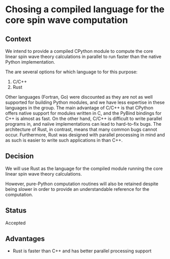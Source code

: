 # Chosing a compiled language for the core spin wave computation

## Context

We intend to provide a compiled CPython module to compute the core linear spin wave theory
calculations in parallel to run faster than the native Python implementation.

The are several options for which language to for this purpose:

1. C/C++
2. Rust

Other languages (Fortran, Go) were discounted as they are not as well supported
for building Python modules, and we have less expertise in these languages in the group.
The main advantage of C/C++ is that CPython offers native support for modules written
in C, and the PyBind bindings for C++ is almost as fast.
On the other hand, C/C++ is difficult to write parallel programs in,
and naiive implementations can lead to hard-to-fix bugs.
The architecture of Rust, in contrast, means that many common bugs cannot occur.
Furthermore, Rust was designed with parallel processing in mind and as such
is easier to write such applications in than C++.

## Decision

We will use Rust as the language for the compiled module running the core
linear spin wave theory calculations.

However, pure-Python computation routines will also be retained despite being
slower in order to provide an understandable reference for the computation.

## Status

Accepted

## Advantages

* Rust is faster than C++ and has better parallel processing support
